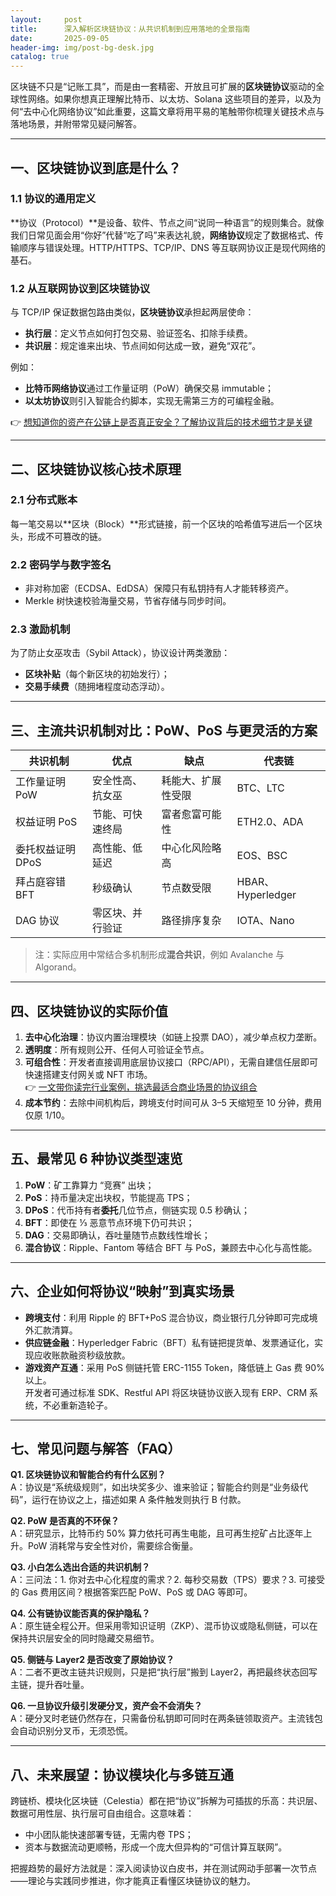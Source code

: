 ```yaml
---
layout:     post
title:      深入解析区块链协议：从共识机制到应用落地的全景指南
date:       2025-09-05
header-img: img/post-bg-desk.jpg
catalog: true
---
```


区块链不只是“记账工具”，而是由一套精密、开放且可扩展的**区块链协议**驱动的全球性网络。如果你想真正理解比特币、以太坊、Solana 这些项目的差异，以及为何“去中心化网络协议”如此重要，这篇文章将用平易的笔触带你梳理关键技术点与落地场景，并附带常见疑问解答。

---

## 一、区块链协议到底是什么？
### 1.1 协议的通用定义
**协议（Protocol）**是设备、软件、节点之间“说同一种语言”的规则集合。就像我们日常见面会用“你好”代替“吃了吗”来表达礼貌，**网络协议**规定了数据格式、传输顺序与错误处理。HTTP/HTTPS、TCP/IP、DNS 等互联网协议正是现代网络的基石。

### 1.2 从互联网协议到区块链协议
与 TCP/IP 保证数据包路由类似，**区块链协议**承担起两层使命：
- **执行层**：定义节点如何打包交易、验证签名、扣除手续费。  
- **共识层**：规定谁来出块、节点间如何达成一致，避免“双花”。  

例如：
- **比特币网络协议**通过工作量证明（PoW）确保交易 immutable；  
- **以太坊协议**则引入智能合约脚本，实现无需第三方的可编程金融。  

👉 [想知道你的资产在公链上是否真正安全？了解协议背后的技术细节才是关键](https://okxdog.com/)

---

## 二、区块链协议核心技术原理
### 2.1 分布式账本
每一笔交易以**区块（Block）**形式链接，前一个区块的哈希值写进后一个区块头，形成不可篡改的链。

### 2.2 密码学与数字签名
- 非对称加密（ECDSA、EdDSA）保障只有私钥持有人才能转移资产。  
- Merkle 树快速校验海量交易，节省存储与同步时间。  

### 2.3 激励机制
为了防止女巫攻击（Sybil Attack），协议设计两类激励：
- **区块补贴**（每个新区块的初始发行）；  
- **交易手续费**（随拥堵程度动态浮动）。  

---

## 三、主流共识机制对比：PoW、PoS 与更灵活的方案
|共识机制|优点|缺点|代表链|
|---|---|---|---|
|工作量证明 PoW|安全性高、抗女巫|耗能大、扩展性受限|BTC、LTC|
|权益证明 PoS|节能、可快速终局|富者愈富可能性|ETH2.0、ADA|
|委托权益证明 DPoS|高性能、低延迟|中心化风险略高|EOS、BSC|
|拜占庭容错 BFT|秒级确认|节点数受限|HBAR、Hyperledger|
|DAG 协议|零区块、并行验证|路径排序复杂|IOTA、Nano|

> 注：实际应用中常结合多机制形成**混合共识**，例如 Avalanche 与 Algorand。

---

## 四、区块链协议的实际价值
1. **去中心化治理**：协议内置治理模块（如链上投票 DAO），减少单点权力垄断。  
2. **透明度**：所有规则公开、任何人可验证全节点。  
3. **可组合性**：开发者直接调用底层协议接口（RPC/API），无需自建信任层即可快速搭建支付网关或 NFT 市场。  
👉 [一文带你读完行业案例，挑选最适合商业场景的协议组合](https://okxdog.com/)
4. **成本节约**：去除中间机构后，跨境支付时间可从 3–5 天缩短至 10 分钟，费用仅原 1/10。

---

## 五、最常见 6 种协议类型速览
1. **PoW**：矿工靠算力 “竞赛” 出块；  
2. **PoS**：持币量决定出块权，节能提高 TPS；  
3. **DPoS**：代币持有者**委托**几位节点，侧链实现 0.5 秒确认；  
4. **BFT**：即使在 ⅓ 恶意节点环境下仍可共识；  
5. **DAG**：交易即确认，吞吐量随节点数线性增长；  
6. **混合协议**：Ripple、Fantom 等结合 BFT 与 PoS，兼顾去中心化与高性能。

---

## 六、企业如何将协议“映射”到真实场景
- **跨境支付**：利用 Ripple 的 BFT+PoS 混合协议，商业银行几分钟即可完成境外汇款清算。  
- **供应链金融**：Hyperledger Fabric（BFT）私有链把提货单、发票通证化，实现应收账款融资秒级放款。  
- **游戏资产互通**：采用 PoS 侧链托管 ERC-1155 Token，降低链上 Gas 费 90% 以上。  
开发者可通过标准 SDK、Restful API 将区块链协议嵌入现有 ERP、CRM 系统，不必重新造轮子。

---

## 七、常见问题与解答（FAQ）

**Q1. 区块链协议和智能合约有什么区别？**  
A：协议是“系统级规则”，如出块奖多少、谁来验证；智能合约则是“业务级代码”，运行在协议之上，描述如果 A 条件触发则执行 B 付款。

**Q2. PoW 是否真的不环保？**  
A：研究显示，比特币约 50% 算力依托可再生电能，且可再生挖矿占比逐年上升。PoW 消耗常与安全性对价，需要综合衡量。

**Q3. 小白怎么选出合适的共识机制？**  
A：三问法：1. 你对去中心化程度的需求？2. 每秒交易数（TPS）要求？3. 可接受的 Gas 费用区间？根据答案匹配 PoW、PoS 或 DAG 等即可。

**Q4. 公有链协议能否真的保护隐私？**  
A：原生链全程公开。但采用零知识证明（ZKP）、混币协议或隐私侧链，可以在保持共识层安全的同时隐藏交易细节。

**Q5. 侧链与 Layer2 是否改变了原始协议？**  
A：二者不更改主链共识规则，只是把“执行层”搬到 Layer2，再把最终状态回写主链，提升吞吐量。

**Q6. 一旦协议升级引发硬分叉，资产会不会消失？**  
A：硬分叉时老链仍然存在，只需备份私钥即可同时在两条链领取资产。主流钱包会自动识别分叉币，无须恐慌。

---

## 八、未来展望：协议模块化与多链互通
跨链桥、模块化区块链（Celestia）都在把“协议”拆解为可插拔的乐高：共识层、数据可用性层、执行层可自由组合。这意味着：
- 中小团队能快速部署专链，无需内卷 TPS；  
- 资本与数据流动更顺畅，形成一个庞大但异构的“可信计算互联网”。  

把握趋势的最好方法就是：深入阅读协议白皮书，并在测试网动手部署一次节点——理论与实践同步推进，你才能真正看懂区块链协议的魅力。